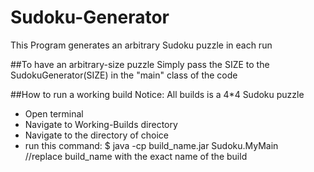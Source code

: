 # Sudoku-Generator
This Program generates an arbitrary Sudoku puzzle in each run

##To have an arbitrary-size puzzle
Simply pass the SIZE to the SudokuGenerator(SIZE) in the "main" class of the code

##How to run a working build
Notice: All builds is a 4*4 Sudoku puzzle

- Open terminal
- Navigate to Working-Builds directory
- Navigate to the directory of choice
- run this command:
$ java -cp build_name.jar Sudoku.MyMain   
//replace build_name with the exact name of the build
